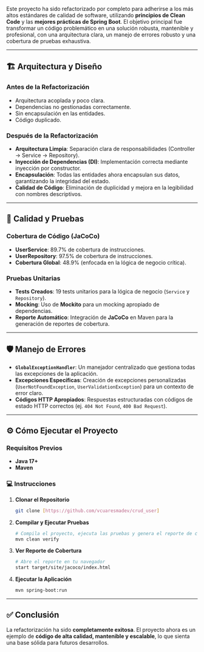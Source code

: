 Este proyecto ha sido refactorizado por completo para adherirse a los más altos estándares de calidad de software, utilizando **principios de Clean Code** y las **mejores prácticas de Spring Boot**. El objetivo principal fue transformar un código problemático en una solución robusta, mantenible y profesional, con una arquitectura clara, un manejo de errores robusto y una cobertura de pruebas exhaustiva.

---

## 🏗️ Arquitectura y Diseño

### Antes de la Refactorización
- Arquitectura acoplada y poco clara.
- Dependencias no gestionadas correctamente.
- Sin encapsulación en las entidades.
- Código duplicado.

### Después de la Refactorización
- **Arquitectura Limpia**: Separación clara de responsabilidades (Controller → Service → Repository).
- **Inyección de Dependencias (DI)**: Implementación correcta mediante inyección por constructor.
- **Encapsulación**: Todas las entidades ahora encapsulan sus datos, garantizando la integridad del estado.
- **Calidad de Código**: Eliminación de duplicidad y mejora en la legibilidad con nombres descriptivos.

---

## 🧪 Calidad y Pruebas

### Cobertura de Código (JaCoCo)
- **UserService**: 89.7% de cobertura de instrucciones.
- **UserRepository**: 97.5% de cobertura de instrucciones.
- **Cobertura Global**: 48.9% (enfocada en la lógica de negocio crítica).

### Pruebas Unitarias
- **Tests Creados**: 19 tests unitarios para la lógica de negocio (`Service` y `Repository`).
- **Mocking**: Uso de **Mockito** para un mocking apropiado de dependencias.
- **Reporte Automático**: Integración de **JaCoCo** en Maven para la generación de reportes de cobertura.

---

## 🛡️ Manejo de Errores

- **`GlobalExceptionHandler`**: Un manejador centralizado que gestiona todas las excepciones de la aplicación.
- **Excepciones Específicas**: Creación de excepciones personalizadas (`UserNotFoundException`, `UserValidationException`) para un contexto de error claro.
- **Códigos HTTP Apropiados**: Respuestas estructuradas con códigos de estado HTTP correctos (ej. `404 Not Found`, `400 Bad Request`).

---

## ⚙️ Cómo Ejecutar el Proyecto

### Requisitos Previos
- **Java 17+**
- **Maven**

### 💻 Instrucciones
1.  **Clonar el Repositorio**
    ```bash
    git clone [https://github.com/vcuaresmadev/crud_user]
    ```
2.  **Compilar y Ejecutar Pruebas**
    ```bash
    # Compila el proyecto, ejecuta las pruebas y genera el reporte de cobertura JaCoCo
    mvn clean verify
    ```
3.  **Ver Reporte de Cobertura**
    ```bash
    # Abre el reporte en tu navegador
    start target/site/jacoco/index.html
    ```
4.  **Ejecutar la Aplicación**
    ```bash
    mvn spring-boot:run
    ```

---

## ✅ Conclusión
La refactorización ha sido **completamente exitosa**. El proyecto ahora es un ejemplo de **código de alta calidad, mantenible y escalable**, lo que sienta una base sólida para futuros desarrollos.
